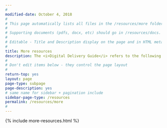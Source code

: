 ```yaml
---
#
modified-date: October 4, 2018
#
# This page automatically lists all files in the /resources/more folder. No need to edit.
#
# Supporting documents (pdfs, docx, etc) should go in /resources/docs.
#
# Editable - Title and Description display on the page and in HTML meta tags
#
title: More resources
description: The <i>Digital Delivery Guide</i> refers to the following resources. They're collected here for easy reference.
#
# Don't edit items below - they control the page layout
#
return-top: yes
layout: page
page-type: subpage
page-description: yes
# same name for sidebar + pagination include
sidebar-page-type: /resources
permalink: /resources/more
#
---
```


{% include more-resources.html %}
